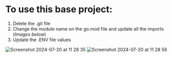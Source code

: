 # To use this base project:

1. Delete the .git file
2. Change the module name on the go.mod file and update all the imports (_Images below_)
3. Update the .ENV file values

![Screenshot 2024-07-20 at 11 28 35](https://github.com/user-attachments/assets/a6b66bc6-7832-42fa-9528-8eff5c1c50ed)
![Screenshot 2024-07-20 at 11 28 56](https://github.com/user-attachments/assets/3ed832fb-9396-451b-8f7f-55aac635ec50)
